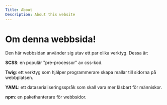 ```yaml
---
Title: About
Description: About this website
---
```


Om denna webbsida!
==========================

Den här webbsidan använder sig utav ett par olika verktyg. Dessa är: 

**SCSS**: en populär "pre-processor" av css-kod.

**Twig**: ett verktyg som hjälper programmerare skapa mallar till sidorna på webbplatsen.

**YAML**: ett dataserialiseringsspråk som skall vara mer läsbart för människor.

**npm**: en pakethanterare för webbsidor.
